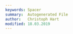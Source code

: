 ```yaml
---
keywords: Spacer
summary:  Autogenerated File
author:   Christoph Hart
modified: 18.03.2019
---
```

